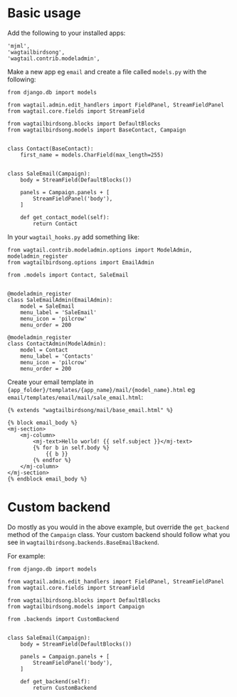 # Basic usage

Add the following to your installed apps:

```
'mjml',
'wagtailbirdsong',
'wagtail.contrib.modeladmin',
```

Make a new app eg `email` and create a file called `models.py` with the following:

```
from django.db import models

from wagtail.admin.edit_handlers import FieldPanel, StreamFieldPanel
from wagtail.core.fields import StreamField

from wagtailbirdsong.blocks import DefaultBlocks
from wagtailbirdsong.models import BaseContact, Campaign


class Contact(BaseContact):
    first_name = models.CharField(max_length=255)


class SaleEmail(Campaign):
    body = StreamField(DefaultBlocks())

    panels = Campaign.panels + [
        StreamFieldPanel('body'),
    ]

    def get_contact_model(self):
        return Contact
```

In your `wagtail_hooks.py` add something like:

```
from wagtail.contrib.modeladmin.options import ModelAdmin, modeladmin_register
from wagtailbirdsong.options import EmailAdmin

from .models import Contact, SaleEmail


@modeladmin_register
class SaleEmailAdmin(EmailAdmin):
    model = SaleEmail
    menu_label = 'SaleEmail'
    menu_icon = 'pilcrow'
    menu_order = 200

@modeladmin_register
class ContactAdmin(ModelAdmin):
    model = Contact
    menu_label = 'Contacts'
    menu_icon = 'pilcrow'
    menu_order = 200

```

Create your email template in `{app_folder}/templates/{app_name}/mail/{model_name}.html` eg `email/templates/email/mail/sale_email.html`:

```
{% extends "wagtailbirdsong/mail/base_email.html" %}

{% block email_body %}
<mj-section>
    <mj-column>
        <mj-text>Hello world! {{ self.subject }}</mj-text>
        {% for b in self.body %}
            {{ b }}
        {% endfor %}
    </mj-column>
</mj-section>
{% endblock email_body %}
```

# Custom backend

Do mostly as you would in the above example, but override the `get_backend` method of the `Campaign` class. Your custom backend should follow what you see in `wagtailbirdsong.backends.BaseEmailBackend`.

For example:

```
from django.db import models

from wagtail.admin.edit_handlers import FieldPanel, StreamFieldPanel
from wagtail.core.fields import StreamField

from wagtailbirdsong.blocks import DefaultBlocks
from wagtailbirdsong.models import Campaign

from .backends import CustomBackend


class SaleEmail(Campaign):
    body = StreamField(DefaultBlocks())

    panels = Campaign.panels + [
        StreamFieldPanel('body'),
    ]

    def get_backend(self):
        return CustomBackend
```
